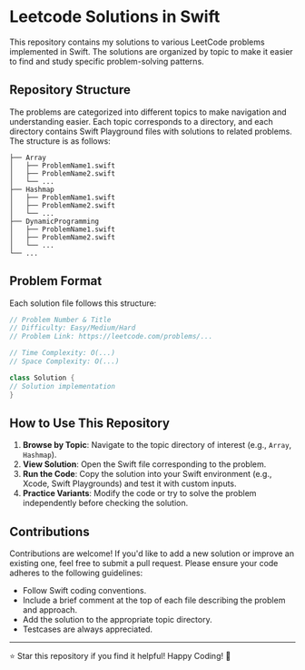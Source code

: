 # Leetcode Solutions in Swift

This repository contains my solutions to various LeetCode problems implemented in Swift. The solutions are organized by topic to make it easier to find and study specific problem-solving patterns.

## Repository Structure

The problems are categorized into different topics to make navigation and understanding easier. Each topic corresponds to a directory, and each directory contains Swift Playground files with solutions to related problems. The structure is as follows:

```
├── Array
│   ├── ProblemName1.swift
│   ├── ProblemName2.swift
│   └── ...
├── Hashmap
│   ├── ProblemName1.swift
│   ├── ProblemName2.swift
│   └── ...
├── DynamicProgramming
│   ├── ProblemName1.swift
│   ├── ProblemName2.swift
│   └── ...
└── ...
```

## Problem Format
Each solution file follows this structure:
```Swift
// Problem Number & Title
// Difficulty: Easy/Medium/Hard
// Problem Link: https://leetcode.com/problems/...

// Time Complexity: O(...)
// Space Complexity: O(...)

class Solution {
// Solution implementation
}
```

## How to Use This Repository

1. **Browse by Topic**: Navigate to the topic directory of interest (e.g., `Array`, `Hashmap`).
2. **View Solution**: Open the Swift file corresponding to the problem.
3. **Run the Code**: Copy the solution into your Swift environment (e.g., Xcode, Swift Playgrounds) and test it with custom inputs.
4. **Practice Variants**: Modify the code or try to solve the problem independently before checking the solution.

## Contributions

Contributions are welcome! If you'd like to add a new solution or improve an existing one, feel free to submit a pull request. Please ensure your code adheres to the following guidelines:

- Follow Swift coding conventions.
- Include a brief comment at the top of each file describing the problem and approach.
- Add the solution to the appropriate topic directory.
- Testcases are always appreciated.

---

⭐️ Star this repository if you find it helpful!
Happy Coding! 🎉
